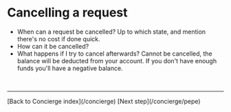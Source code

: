
# Cancelling a request
  - When can a request be cancelled? Up to which state, and mention there's no cost if done quick.
  - How can it be cancelled?
  - What happens if I try to cancel afterwards? Cannot be cancelled, the balance will be deducted
    from your account. If you don't have enough funds you'll have a negative balance.


<br/>
<hr/>
[Back to Concierge index](/concierge)     [Next step](/concierge/pepe)
